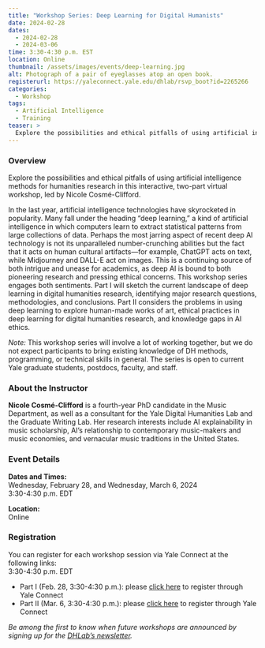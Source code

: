 ```yaml
---
title: "Workshop Series: Deep Learning for Digital Humanists"
date: 2024-02-28
dates:
  - 2024-02-28
  - 2024-03-06
time: 3:30-4:30 p.m. EST
location: Online
thumbnail: /assets/images/events/deep-learning.jpg
alt: Photograph of a pair of eyeglasses atop an open book.
registerurl: https://yaleconnect.yale.edu/dhlab/rsvp_boot?id=2265266
categories:
  - Workshop
tags:
  - Artificial Intelligence
  - Training
teaser: >
  Explore the possibilities and ethical pitfalls of using artificial intelligence methods for humanities research in this interactive, two-part virtual workshop, led by Nicole Cosmé-Clifford.
---
```

### Overview
Explore the possibilities and ethical pitfalls of using artificial intelligence methods for humanities research in this interactive, two-part virtual workshop, led by Nicole Cosmé-Clifford.  
  
In the last year, artificial intelligence technologies have skyrocketed in popularity. Many fall under the heading “deep learning,” a kind of artificial intelligence in which computers learn to extract statistical patterns from large collections of data. Perhaps the most jarring aspect of recent deep AI technology is not its unparalleled number-crunching abilities but the fact that it acts on human cultural artifacts—for example, ChatGPT acts on text, while Midjourney and DALL-E act on images. This is a continuing source of both intrigue and unease for academics, as deep AI is bound to both pioneering research and pressing ethical concerns. This workshop series engages both sentiments. Part I will sketch the current landscape of deep learning in digital humanities research, identifying major research questions, methodologies, and conclusions. Part II considers the problems in using deep learning to explore human-made works of art, ethical practices in deep learning for digital humanities research, and knowledge gaps in AI ethics.  
  
*Note:* This workshop series will involve a lot of working together, but we do not expect participants to bring existing knowledge of DH methods, programming, or technical skills in general. The series is open to current Yale graduate students, postdocs, faculty, and staff.  
  
### About the Instructor
**Nicole Cosmé-Clifford** is a fourth-year PhD candidate in the Music Department, as well as a consultant for the Yale Digital Humanities Lab and the Graduate Writing Lab. Her research interests include AI explainability in music scholarship, AI’s relationship to contemporary music-makers and music economies, and vernacular music traditions in the United States.  

### Event Details

**Dates and Times:**   
Wednesday, February 28, and Wednesday, March 6, 2024  
3:30-4:30 p.m. EDT  
  
**Location:**  
Online  
  
### Registration
You can register for each workshop session via Yale Connect at the following links:  
3:30-4:30 p.m. EDT  
- Part I (Feb. 28, 3:30-4:30 p.m.): please <a href='https://yaleconnect.yale.edu/dhlab/rsvp_boot?id=2265266' target='_blank'>click here</a> to register through Yale Connect  
- Part II (Mar. 6, 3:30-4:30 p.m.): please <a href='https://yaleconnect.yale.edu/dhlab/rsvp_boot?id=2265267' target='_blank'>click here</a> to register through Yale Connect  
  
*Be among the first to know when future workshops are announced by signing up for the <a href='https://subscribe.yale.edu/browse?search=digital+humanities' target='_blank'>DHLab’s newsletter</a>.*
